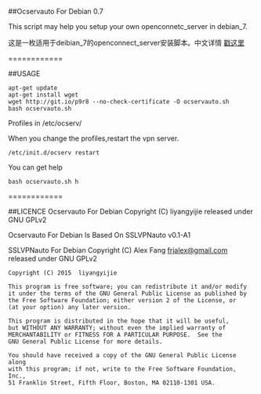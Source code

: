 ##Ocservauto For Debian 0.7

This script may help you setup your own openconnetc_server in debian_7.

这是一枚适用于deibian_7的openconnect_server安装脚本。中文详情 [戳这里](http://www.fanyueciyuan.info/fq/ocserv-debian.html)

============

##USAGE
```shell
apt-get update
apt-get install wget
wget http://git.io/p9r8 --no-check-certificate -O ocservauto.sh
bash ocservauto.sh
```

Profiles in /etc/ocserv/

When you change the profiles,restart the vpn server.
```shell
/etc/init.d/ocserv restart
```

You can get help 
```shell
bash ocservauto.sh h
```

============

##LICENCE
Ocservauto For Debian Copyright (C) liyangyijie released under GNU GPLv2

Ocservauto For Debian Is Based On SSLVPNauto v0.1-A1

SSLVPNauto For Debian Copyright (C) Alex Fang frjalex@gmail.com released under GNU GPLv2



    Copyright (C) 2015  liyangyijie

    This program is free software; you can redistribute it and/or modify
    it under the terms of the GNU General Public License as published by
    the Free Software Foundation; either version 2 of the License, or
    (at your option) any later version.

    This program is distributed in the hope that it will be useful,
    but WITHOUT ANY WARRANTY; without even the implied warranty of
    MERCHANTABILITY or FITNESS FOR A PARTICULAR PURPOSE.  See the
    GNU General Public License for more details.

    You should have received a copy of the GNU General Public License along
    with this program; if not, write to the Free Software Foundation, Inc.,
    51 Franklin Street, Fifth Floor, Boston, MA 02110-1301 USA.

